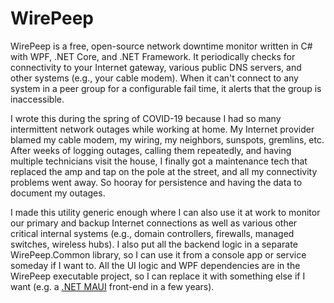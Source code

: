 # WirePeep
WirePeep is a free, open-source network downtime monitor written in C# with WPF, .NET Core, and .NET Framework. It periodically checks for connectivity to your Internet gateway, various public DNS servers, and other systems (e.g., your cable modem). When it can't connect to any system in a peer group for a configurable fail time, it alerts that the group is inaccessible.

I wrote this during the spring of COVID-19 because I had so many intermittent network outages while working at home. My Internet provider blamed my cable modem, my wiring, my neighbors, sunspots, gremlins, etc. After weeks of logging outages, calling them repeatedly, and having multiple technicians visit the house, I finally got a maintenance tech that replaced the amp and tap on the pole at the street, and all my connectivity problems went away. So hooray for persistence and having the data to document my outages.

I made this utility generic enough where I can also use it at work to monitor our primary and backup Internet connections as well as various other critical internal systems (e.g., domain controllers, firewalls, managed switches, wireless hubs). I also put all the backend logic in a separate WirePeep.Common library, so I can use it from a console app or service someday if I want to. All the UI logic and WPF dependencies are in the WirePeep executable project, so I can replace it with something else if I want (e.g. a [.NET MAUI](https://github.com/dotnet/maui) front-end in a few years).